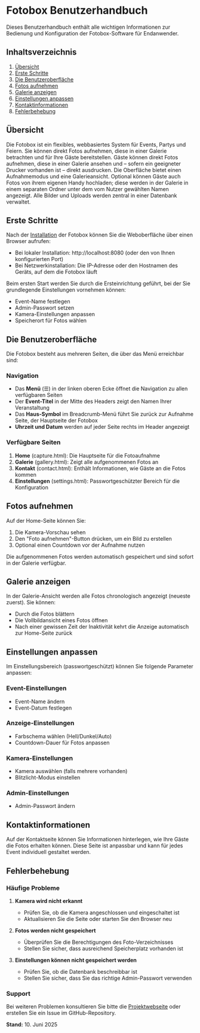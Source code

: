 # Fotobox Benutzerhandbuch

Dieses Benutzerhandbuch enthält alle wichtigen Informationen zur Bedienung und Konfiguration der Fotobox-Software für Endanwender.

## Inhaltsverzeichnis

1. [Übersicht](#übersicht)
2. [Erste Schritte](#erste-schritte)
3. [Die Benutzeroberfläche](#die-benutzeroberfläche)
4. [Fotos aufnehmen](#fotos-aufnehmen)
5. [Galerie anzeigen](#galerie-anzeigen)
6. [Einstellungen anpassen](#einstellungen-anpassen)
7. [Kontaktinformationen](#kontaktinformationen)
8. [Fehlerbehebung](#fehlerbehebung)

## Übersicht

Die Fotobox ist ein flexibles, webbasiertes System für Events, Partys und Feiern. Sie können direkt Fotos aufnehmen, diese in einer Galerie betrachten und für Ihre Gäste bereitstellen. Gäste können direkt Fotos aufnehmen, diese in einer Galerie ansehen und – sofern ein geeigneter Drucker vorhanden ist – direkt ausdrucken. Die Oberfläche bietet einen Aufnahmemodus und eine Galerieansicht. Optional können Gäste auch Fotos von ihrem eigenen Handy hochladen; diese werden in der Galerie in einem separaten Ordner unter dem vom Nutzer gewählten Namen angezeigt. Alle Bilder und Uploads werden zentral in einer Datenbank verwaltet.

## Erste Schritte

Nach der [Installation](installation.md) der Fotobox können Sie die Weboberfläche über einen Browser aufrufen:
- Bei lokaler Installation: http://localhost:8080 (oder den von Ihnen konfigurierten Port)
- Bei Netzwerkinstallation: Die IP-Adresse oder den Hostnamen des Geräts, auf dem die Fotobox läuft

Beim ersten Start werden Sie durch die Ersteinrichtung geführt, bei der Sie grundlegende Einstellungen vornehmen können:
- Event-Name festlegen
- Admin-Passwort setzen
- Kamera-Einstellungen anpassen
- Speicherort für Fotos wählen

## Die Benutzeroberfläche

Die Fotobox besteht aus mehreren Seiten, die über das Menü erreichbar sind:

### Navigation

- Das **Menü** (☰) in der linken oberen Ecke öffnet die Navigation zu allen verfügbaren Seiten
- Der **Event-Titel** in der Mitte des Headers zeigt den Namen Ihrer Veranstaltung
- Das **Haus-Symbol** im Breadcrumb-Menü führt Sie zurück zur Aufnahme Seite, der Hauptseite der Fotobox
- **Uhrzeit und Datum** werden auf jeder Seite rechts im Header angezeigt

### Verfügbare Seiten

1. **Home** (capture.html): Die Hauptseite für die Fotoaufnahme
2. **Galerie** (gallery.html): Zeigt alle aufgenommenen Fotos an
3. **Kontakt** (contact.html): Enthält Informationen, wie Gäste an die Fotos kommen
4. **Einstellungen** (settings.html): Passwortgeschützter Bereich für die Konfiguration

## Fotos aufnehmen

Auf der Home-Seite können Sie:
1. Die Kamera-Vorschau sehen
2. Den "Foto aufnehmen"-Button drücken, um ein Bild zu erstellen
3. Optional einen Countdown vor der Aufnahme nutzen

Die aufgenommenen Fotos werden automatisch gespeichert und sind sofort in der Galerie verfügbar.

## Galerie anzeigen

In der Galerie-Ansicht werden alle Fotos chronologisch angezeigt (neueste zuerst). Sie können:
- Durch die Fotos blättern
- Die Vollbildansicht eines Fotos öffnen
- Nach einer gewissen Zeit der Inaktivität kehrt die Anzeige automatisch zur Home-Seite zurück

## Einstellungen anpassen

Im Einstellungsbereich (passwortgeschützt) können Sie folgende Parameter anpassen:

### Event-Einstellungen
- Event-Name ändern
- Event-Datum festlegen

### Anzeige-Einstellungen
- Farbschema wählen (Hell/Dunkel/Auto)
- Countdown-Dauer für Fotos anpassen

### Kamera-Einstellungen
- Kamera auswählen (falls mehrere vorhanden)
- Blitzlicht-Modus einstellen

### Admin-Einstellungen
- Admin-Passwort ändern

## Kontaktinformationen

Auf der Kontaktseite können Sie Informationen hinterlegen, wie Ihre Gäste die Fotos erhalten können. Diese Seite ist anpassbar und kann für jedes Event individuell gestaltet werden.

## Fehlerbehebung

### Häufige Probleme

1. **Kamera wird nicht erkannt**
   - Prüfen Sie, ob die Kamera angeschlossen und eingeschaltet ist
   - Aktualisieren Sie die Seite oder starten Sie den Browser neu

2. **Fotos werden nicht gespeichert**
   - Überprüfen Sie die Berechtigungen des Foto-Verzeichnisses
   - Stellen Sie sicher, dass ausreichend Speicherplatz vorhanden ist

3. **Einstellungen können nicht gespeichert werden**
   - Prüfen Sie, ob die Datenbank beschreibbar ist
   - Stellen Sie sicher, dass Sie das richtige Admin-Passwort verwenden

### Support

Bei weiteren Problemen konsultieren Sie bitte die [Projektwebseite](https://github.com/DirkGoetze/fotobox2) oder erstellen Sie ein Issue im GitHub-Repository.

**Stand:** 10. Juni 2025
